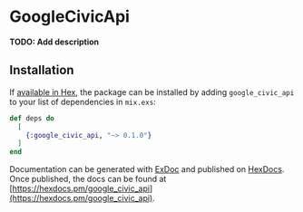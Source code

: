 # GoogleCivicApi

**TODO: Add description**

## Installation

If [available in Hex](https://hex.pm/docs/publish), the package can be installed
by adding `google_civic_api` to your list of dependencies in `mix.exs`:

```elixir
def deps do
  [
    {:google_civic_api, "~> 0.1.0"}
  ]
end
```

Documentation can be generated with [ExDoc](https://github.com/elixir-lang/ex_doc)
and published on [HexDocs](https://hexdocs.pm). Once published, the docs can
be found at [https://hexdocs.pm/google_civic_api](https://hexdocs.pm/google_civic_api).

